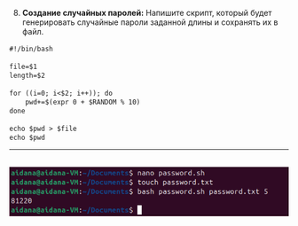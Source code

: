 8. **Создание случайных паролей:**
   Напишите скрипт, который будет генерировать случайные пароли заданной длины и сохранять их в файл.

```
#!/bin/bash

file=$1
length=$2

for ((i=0; i<$2; i++)); do
	pwd+=$(expr 0 + $RANDOM % 10)
done

echo $pwd > $file
echo $pwd
```

---

<br>

<img src="Pasted image 20240729093304.png">
